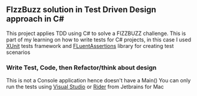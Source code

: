 ## FIzzBuzz solution in Test Driven Design approach in C#

This project applies TDD using C# to solve a FIZZBUZZ challenge.
This is part of my learning on how to write tests for C# projects, 
in this case I used [XUnit](https://xunit.net/) tests framework and [FLuentAssertions](https://fluentassertions.com/) library for creating test scenarios

### Write Test, Code, then Refactor/think about design

This is not a Console application hence doesn't have a Main()
You can only run the tests using [Visual Studio](https://visualstudio.microsoft.com/) or [Rider](https://www.jetbrains.com/rider/) from Jetbrains for Mac
